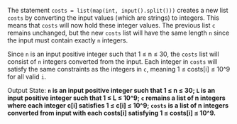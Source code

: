 The statement `costs = list(map(int, input().split()))` creates a new list `costs` by converting the input values (which are strings) to integers. This means that `costs` will now hold these integer values. The previous list `c` remains unchanged, but the new `costs` list will have the same length `n` since the input must contain exactly `n` integers.

Since `n` is an input positive integer such that 1 ≤ n ≤ 30, the `costs` list will consist of `n` integers converted from the input. Each integer in `costs` will satisfy the same constraints as the integers in `c`, meaning 1 ≤ costs[i] ≤ 10^9 for all valid `i`.

Output State: **`n` is an input positive integer such that 1 ≤ n ≤ 30; `L` is an input positive integer such that 1 ≤ L ≤ 10^9; `c` remains a list of n integers where each integer c[i] satisfies 1 ≤ c[i] ≤ 10^9; `costs` is a list of n integers converted from input with each costs[i] satisfying 1 ≤ costs[i] ≤ 10^9.**